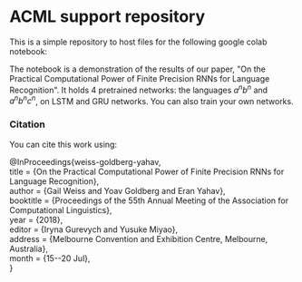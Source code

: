 # ACML support repository
This is a simple repository to host files for the following google colab notebook:

The notebook is a demonstration of the results of our paper, "On the Practical Computational Power of Finite Precision RNNs for Language Recognition". It holds 4 pretrained networks: the languages $a^nb^n$ and $a^nb^nc^n$, on LSTM and GRU networks. You can also train your own networks.

### Citation
You can cite this work using:

@InProceedings{weiss-goldberg-yahav,  
  title = 	 {On the Practical Computational Power of Finite Precision RNNs for Language Recognition},  
  author = 	 {Gail Weiss and Yoav Goldberg and Eran Yahav},  
  booktitle = 	 {Proceedings of the 55th Annual Meeting of the Association for Computational
               Linguistics},  
  year = 	 {2018},  
  editor = 	 {Iryna Gurevych and Yusuke Miyao},  
  address = 	 {Melbourne Convention and Exhibition Centre, Melbourne, Australia},  
  month = 	 {15--20 Jul},  
}